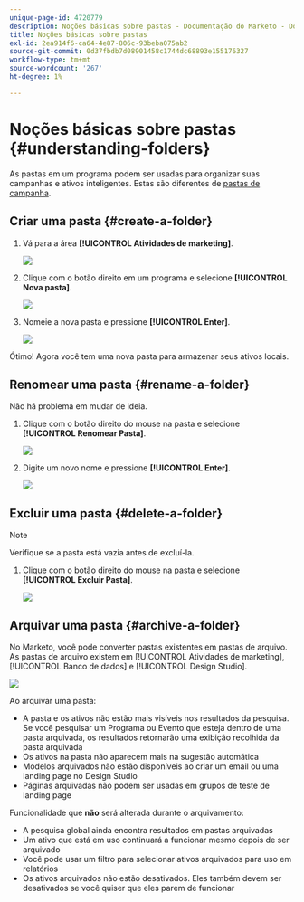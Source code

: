 ```yaml
---
unique-page-id: 4720779
description: Noções básicas sobre pastas - Documentação do Marketo - Documentação do produto
title: Noções básicas sobre pastas
exl-id: 2ea914f6-ca64-4e87-806c-93beba075ab2
source-git-commit: 0d37fbdb7d08901458c1744dc68893e155176327
workflow-type: tm+mt
source-wordcount: '267'
ht-degree: 1%

---
```


# Noções básicas sobre pastas {#understanding-folders}

As pastas em um programa podem ser usadas para organizar suas campanhas e ativos inteligentes. Estas são diferentes de [pastas de campanha](/help/marketo/product-docs/core-marketo-concepts/miscellaneous/create-new-campaign-folder.md).

## Criar uma pasta {#create-a-folder}

1. Vá para a área **[!UICONTROL Atividades de marketing]**.

   ![](assets/ma.png)

1. Clique com o botão direito em um programa e selecione **[!UICONTROL Nova pasta]**.

   ![](assets/image2015-4-20-18-3a45-3a14.png)

1. Nomeie a nova pasta e pressione **[!UICONTROL Enter]**.

   ![](assets/image2015-4-20-18-3a46-3a57.png)

Ótimo! Agora você tem uma nova pasta para armazenar seus ativos locais.

## Renomear uma pasta {#rename-a-folder}

Não há problema em mudar de ideia.

1. Clique com o botão direito do mouse na pasta e selecione **[!UICONTROL Renomear Pasta]**.

   ![](assets/image2015-4-20-18-3a49-3a10.png)

1. Digite um novo nome e pressione **[!UICONTROL Enter]**.

   ![](assets/image2015-4-20-18-3a52-3a30.png)

## Excluir uma pasta {#delete-a-folder}

>[!NOTE]
>
>Verifique se a pasta está vazia antes de excluí-la.

1. Clique com o botão direito do mouse na pasta e selecione **[!UICONTROL Excluir Pasta]**.

   ![](assets/image2015-4-20-18-3a55-3a51.png)

## Arquivar uma pasta {#archive-a-folder}

No Marketo, você pode converter pastas existentes em pastas de arquivo. As pastas de arquivo existem em [!UICONTROL Atividades de marketing], [!UICONTROL Banco de dados] e [!UICONTROL Design Studio].

![](assets/image2015-4-20-19-3a3-3a46.png)

Ao arquivar uma pasta:

* A pasta e os ativos não estão mais visíveis nos resultados da pesquisa. Se você pesquisar um Programa ou Evento que esteja dentro de uma pasta arquivada, os resultados retornarão uma exibição recolhida da pasta arquivada
* Os ativos na pasta não aparecem mais na sugestão automática
* Modelos arquivados não estão disponíveis ao criar um email ou uma landing page no Design Studio
* Páginas arquivadas não podem ser usadas em grupos de teste de landing page

Funcionalidade que **não** será alterada durante o arquivamento:

* A pesquisa global ainda encontra resultados em pastas arquivadas
* Um ativo que está em uso continuará a funcionar mesmo depois de ser arquivado
* Você pode usar um filtro para selecionar ativos arquivados para uso em relatórios
* Os ativos arquivados não estão desativados. Eles também devem ser desativados se você quiser que eles parem de funcionar
